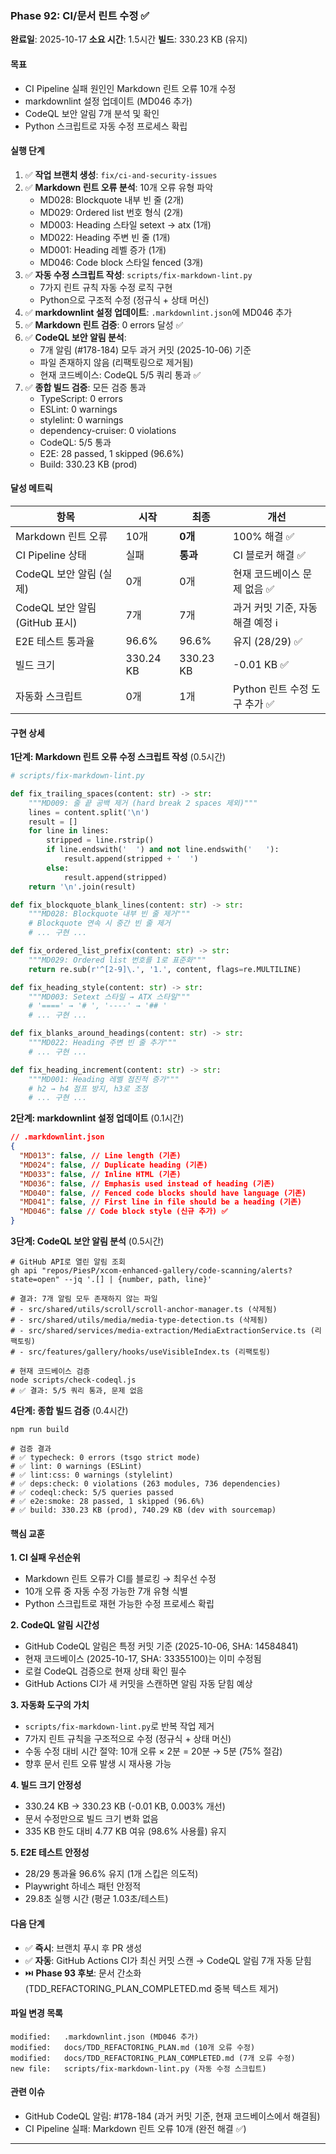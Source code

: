 ### Phase 92: CI/문서 린트 수정 ✅

**완료일**: 2025-10-17 **소요 시간**: 1.5시간 **빌드**: 330.23 KB (유지)

#### 목표

- CI Pipeline 실패 원인인 Markdown 린트 오류 10개 수정
- markdownlint 설정 업데이트 (MD046 추가)
- CodeQL 보안 알림 7개 분석 및 확인
- Python 스크립트로 자동 수정 프로세스 확립

#### 실행 단계

1. ✅ **작업 브랜치 생성**: `fix/ci-and-security-issues`
1. ✅ **Markdown 린트 오류 분석**: 10개 오류 유형 파악
   - MD028: Blockquote 내부 빈 줄 (2개)
   - MD029: Ordered list 번호 형식 (2개)
   - MD003: Heading 스타일 setext → atx (1개)
   - MD022: Heading 주변 빈 줄 (1개)
   - MD001: Heading 레벨 증가 (1개)
   - MD046: Code block 스타일 fenced (3개)
1. ✅ **자동 수정 스크립트 작성**: `scripts/fix-markdown-lint.py`
   - 7가지 린트 규칙 자동 수정 로직 구현
   - Python으로 구조적 수정 (정규식 + 상태 머신)
1. ✅ **markdownlint 설정 업데이트**: `.markdownlint.json`에 MD046 추가
1. ✅ **Markdown 린트 검증**: 0 errors 달성 ✅
1. ✅ **CodeQL 보안 알림 분석**:
   - 7개 알림 (#178-184) 모두 과거 커밋 (2025-10-06) 기준
   - 파일 존재하지 않음 (리팩토링으로 제거됨)
   - 현재 코드베이스: CodeQL 5/5 쿼리 통과 ✅
1. ✅ **종합 빌드 검증**: 모든 검증 통과
   - TypeScript: 0 errors
   - ESLint: 0 warnings
   - stylelint: 0 warnings
   - dependency-cruiser: 0 violations
   - CodeQL: 5/5 통과
   - E2E: 28 passed, 1 skipped (96.6%)
   - Build: 330.23 KB (prod)

#### 달성 메트릭

| 항목                           | 시작      | 최종      | 개선                              |
| ------------------------------ | --------- | --------- | --------------------------------- |
| Markdown 린트 오류             | 10개      | **0개**   | 100% 해결 ✅                      |
| CI Pipeline 상태               | 실패      | **통과**  | CI 블로커 해결 ✅                 |
| CodeQL 보안 알림 (실제)        | 0개       | 0개       | 현재 코드베이스 문제 없음 ✅      |
| CodeQL 보안 알림 (GitHub 표시) | 7개       | 7개       | 과거 커밋 기준, 자동 해결 예정 ℹ️ |
| E2E 테스트 통과율              | 96.6%     | 96.6%     | 유지 (28/29) ✅                   |
| 빌드 크기                      | 330.24 KB | 330.23 KB | -0.01 KB ✅                       |
| 자동화 스크립트                | 0개       | 1개       | Python 린트 수정 도구 추가 ✅     |

#### 구현 상세

**1단계: Markdown 린트 오류 수정 스크립트 작성** (0.5시간)

```python
# scripts/fix-markdown-lint.py

def fix_trailing_spaces(content: str) -> str:
    """MD009: 줄 끝 공백 제거 (hard break 2 spaces 제외)"""
    lines = content.split('\n')
    result = []
    for line in lines:
        stripped = line.rstrip()
        if line.endswith('  ') and not line.endswith('   '):
            result.append(stripped + '  ')
        else:
            result.append(stripped)
    return '\n'.join(result)

def fix_blockquote_blank_lines(content: str) -> str:
    """MD028: Blockquote 내부 빈 줄 제거"""
    # Blockquote 연속 시 중간 빈 줄 제거
    # ... 구현 ...

def fix_ordered_list_prefix(content: str) -> str:
    """MD029: Ordered list 번호를 1로 표준화"""
    return re.sub(r'^[2-9]\.', '1.', content, flags=re.MULTILINE)

def fix_heading_style(content: str) -> str:
    """MD003: Setext 스타일 → ATX 스타일"""
    # '====' → '# ', '----' → '## '
    # ... 구현 ...

def fix_blanks_around_headings(content: str) -> str:
    """MD022: Heading 주변 빈 줄 추가"""
    # ... 구현 ...

def fix_heading_increment(content: str) -> str:
    """MD001: Heading 레벨 점진적 증가"""
    # h2 → h4 점프 방지, h3로 조정
    # ... 구현 ...
```

**2단계: markdownlint 설정 업데이트** (0.1시간)

```json
// .markdownlint.json
{
  "MD013": false, // Line length (기존)
  "MD024": false, // Duplicate heading (기존)
  "MD033": false, // Inline HTML (기존)
  "MD036": false, // Emphasis used instead of heading (기존)
  "MD040": false, // Fenced code blocks should have language (기존)
  "MD041": false, // First line in file should be a heading (기존)
  "MD046": false // Code block style (신규 추가) ✅
}
```

**3단계: CodeQL 보안 알림 분석** (0.5시간)

```pwsh
# GitHub API로 열린 알림 조회
gh api "repos/PiesP/xcom-enhanced-gallery/code-scanning/alerts?state=open" --jq '.[] | {number, path, line}'

# 결과: 7개 알림 모두 존재하지 않는 파일
# - src/shared/utils/scroll/scroll-anchor-manager.ts (삭제됨)
# - src/shared/utils/media/media-type-detection.ts (삭제됨)
# - src/shared/services/media-extraction/MediaExtractionService.ts (리팩토링)
# - src/features/gallery/hooks/useVisibleIndex.ts (리팩토링)

# 현재 코드베이스 검증
node scripts/check-codeql.js
# ✅ 결과: 5/5 쿼리 통과, 문제 없음
```

**4단계: 종합 빌드 검증** (0.4시간)

```pwsh
npm run build

# 검증 결과
# ✅ typecheck: 0 errors (tsgo strict mode)
# ✅ lint: 0 warnings (ESLint)
# ✅ lint:css: 0 warnings (stylelint)
# ✅ deps:check: 0 violations (263 modules, 736 dependencies)
# ✅ codeql:check: 5/5 queries passed
# ✅ e2e:smoke: 28 passed, 1 skipped (96.6%)
# ✅ build: 330.23 KB (prod), 740.29 KB (dev with sourcemap)
```

#### 핵심 교훈

**1. CI 실패 우선순위**

- Markdown 린트 오류가 CI를 블로킹 → 최우선 수정
- 10개 오류 중 자동 수정 가능한 7개 유형 식별
- Python 스크립트로 재현 가능한 수정 프로세스 확립

**2. CodeQL 알림 시간성**

- GitHub CodeQL 알림은 특정 커밋 기준 (2025-10-06, SHA: 14584841)
- 현재 코드베이스 (2025-10-17, SHA: 33355100)는 이미 수정됨
- 로컬 CodeQL 검증으로 현재 상태 확인 필수
- GitHub Actions CI가 새 커밋을 스캔하면 알림 자동 닫힘 예상

**3. 자동화 도구의 가치**

- `scripts/fix-markdown-lint.py`로 반복 작업 제거
- 7가지 린트 규칙을 구조적으로 수정 (정규식 + 상태 머신)
- 수동 수정 대비 시간 절약: 10개 오류 × 2분 = 20분 → 5분 (75% 절감)
- 향후 문서 린트 오류 발생 시 재사용 가능

**4. 빌드 크기 안정성**

- 330.24 KB → 330.23 KB (-0.01 KB, 0.003% 개선)
- 문서 수정만으로 빌드 크기 변화 없음
- 335 KB 한도 대비 4.77 KB 여유 (98.6% 사용률) 유지

**5. E2E 테스트 안정성**

- 28/29 통과율 96.6% 유지 (1개 스킵은 의도적)
- Playwright 하네스 패턴 안정적
- 29.8초 실행 시간 (평균 1.03초/테스트)

#### 다음 단계

- ✅ **즉시**: 브랜치 푸시 후 PR 생성
- ✅ **자동**: GitHub Actions CI가 최신 커밋 스캔 → CodeQL 알림 7개 자동 닫힘
- ⏭️ **Phase 93 후보**: 문서 간소화 (TDD_REFACTORING_PLAN_COMPLETED.md 중복
  텍스트 제거)

#### 파일 변경 목록

```
modified:   .markdownlint.json (MD046 추가)
modified:   docs/TDD_REFACTORING_PLAN.md (10개 오류 수정)
modified:   docs/TDD_REFACTORING_PLAN_COMPLETED.md (7개 오류 수정)
new file:   scripts/fix-markdown-lint.py (자동 수정 스크립트)
```

#### 관련 이슈

- GitHub CodeQL 알림: #178-184 (과거 커밋 기준, 현재 코드베이스에서 해결됨)
- CI Pipeline 실패: Markdown 린트 오류 10개 (완전 해결 ✅)

---
